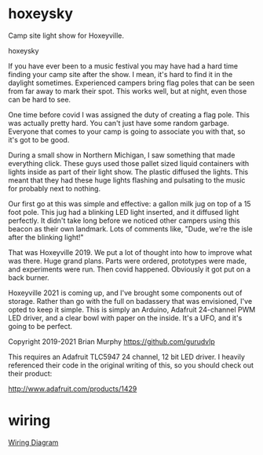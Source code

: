 # hoxeysky
Camp site light show for Hoxeyville.

hoxeysky

If you have ever been to a music festival you may have had a hard time
finding your camp site after the show.  I mean, it's hard to find it in the
daylight sometimes.  Experienced campers bring flag poles that can be seen
from far away to mark their spot.  This works well, but at night, even those
can be hard to see.

One time before covid I was assigned the duty of creating a flag pole.  This
was actually pretty hard.  You can't just have some random garbage.  Everyone
that comes to your camp is going to associate you with that, so it's got to
be good.

During a small show in Northern Michigan, I saw something that made
everything click.  These guys used those pallet sized liquid containers with
lights inside as part of their light show.  The plastic diffused the lights.
This meant that they had these huge lights flashing and pulsating to the
music for probably next to nothing.

Our first go at this was simple and effective: a gallon milk jug on top of
a 15 foot pole.  This jug had a blinking LED light inserted, and it diffused
light perfectly.  It didn't take long before we noticed other campers using
this beacon as their own landmark.  Lots of comments like, "Dude, we're the
isle after the blinking light!"

That was Hoxeyville 2019.  We put a lot of thought into how to improve what
was there.  Huge grand plans.  Parts were ordered, prototypes were made, and
experiments were run.  Then covid happened.  Obviously it got put on a back
burner.

Hoxeyville 2021 is coming up, and I've brought some components out of
storage.  Rather than go with the full on badassery that was envisioned, I've
opted to keep it simple.  This is simply an Arduino, Adafruit 24-channel PWM
LED driver, and a clear bowl with paper on the inside.  It's a UFO, and it's
going to be perfect.

Copyright 2019-2021 Brian Murphy
https://github.com/gurudvlp

This requires an Adafruit TLC5947 24 channel, 12 bit LED driver.  I heavily
referenced their code in the original writing of this, so you should check
out their product:

http://www.adafruit.com/products/1429

# wiring

[Wiring Diagram](https://github.com/gurudvlp/hoxeysky/blob/master/docs/wiring_diagram.png?raw=true)
